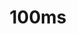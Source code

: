 ---
codehost: https://github.com/https://github.com/100mslive
facebook: https://facebook.com/100mslive
linkedin: https://linkedin.com/company/100mslive/about
logohandle: 100mslive
sort: 100ms
title: 100ms
twitter: https://x.com/100mslive
website: https://www.100ms.live/
---